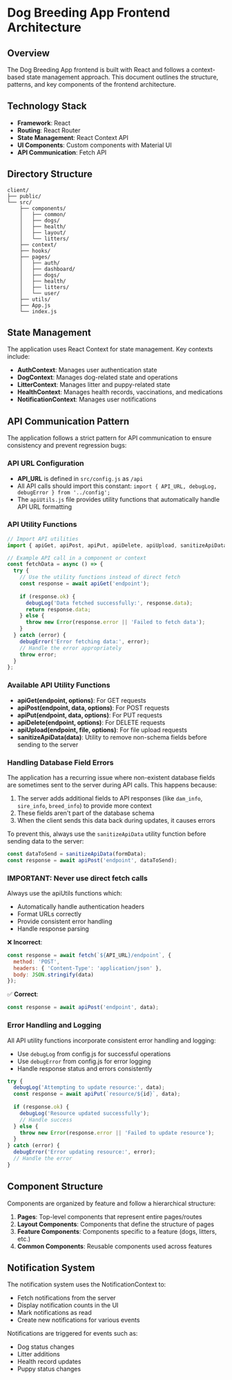 # Dog Breeding App Frontend Architecture

## Overview

The Dog Breeding App frontend is built with React and follows a context-based state management approach. This document outlines the structure, patterns, and key components of the frontend architecture.

## Technology Stack

- **Framework**: React
- **Routing**: React Router
- **State Management**: React Context API
- **UI Components**: Custom components with Material UI
- **API Communication**: Fetch API

## Directory Structure

```
client/
├── public/
└── src/
    ├── components/
    │   ├── common/
    │   ├── dogs/
    │   ├── health/
    │   ├── layout/
    │   └── litters/
    ├── context/
    ├── hooks/
    ├── pages/
    │   ├── auth/
    │   ├── dashboard/
    │   ├── dogs/
    │   ├── health/
    │   ├── litters/
    │   └── user/
    ├── utils/
    ├── App.js
    └── index.js
```

## State Management

The application uses React Context for state management. Key contexts include:

- **AuthContext**: Manages user authentication state
- **DogContext**: Manages dog-related state and operations
- **LitterContext**: Manages litter and puppy-related state
- **HealthContext**: Manages health records, vaccinations, and medications
- **NotificationContext**: Manages user notifications

## API Communication Pattern

The application follows a strict pattern for API communication to ensure consistency and prevent regression bugs:

### API URL Configuration

- **API_URL** is defined in `src/config.js` as `/api`
- All API calls should import this constant: `import { API_URL, debugLog, debugError } from '../config';`
- The `apiUtils.js` file provides utility functions that automatically handle API URL formatting

### API Utility Functions

```javascript
// Import API utilities
import { apiGet, apiPost, apiPut, apiDelete, apiUpload, sanitizeApiData } from '../utils/apiUtils';

// Example API call in a component or context
const fetchData = async () => {
  try {
    // Use the utility functions instead of direct fetch
    const response = await apiGet('endpoint');
    
    if (response.ok) {
      debugLog('Data fetched successfully:', response.data);
      return response.data;
    } else {
      throw new Error(response.error || 'Failed to fetch data');
    }
  } catch (error) {
    debugError('Error fetching data:', error);
    // Handle the error appropriately
    throw error;
  }
};
```

### Available API Utility Functions

- **apiGet(endpoint, options)**: For GET requests
- **apiPost(endpoint, data, options)**: For POST requests
- **apiPut(endpoint, data, options)**: For PUT requests
- **apiDelete(endpoint, options)**: For DELETE requests
- **apiUpload(endpoint, file, options)**: For file upload requests
- **sanitizeApiData(data)**: Utility to remove non-schema fields before sending to the server

### Handling Database Field Errors

The application has a recurring issue where non-existent database fields are sometimes sent to the server during API calls. This happens because:

1. The server adds additional fields to API responses (like `dam_info`, `sire_info`, `breed_info`) to provide more context
2. These fields aren't part of the database schema
3. When the client sends this data back during updates, it causes errors

To prevent this, always use the `sanitizeApiData` utility function before sending data to the server:

```javascript
const dataToSend = sanitizeApiData(formData);
const response = await apiPost('endpoint', dataToSend);
```

### IMPORTANT: Never use direct fetch calls

Always use the apiUtils functions which:
- Automatically handle authentication headers
- Format URLs correctly
- Provide consistent error handling
- Handle response parsing

❌ **Incorrect**:
```javascript
const response = await fetch(`${API_URL}/endpoint`, {
  method: 'POST',
  headers: { 'Content-Type': 'application/json' },
  body: JSON.stringify(data)
});
```

✅ **Correct**:
```javascript
const response = await apiPost('endpoint', data);
```

### Error Handling and Logging

All API utility functions incorporate consistent error handling and logging:

- Use `debugLog` from config.js for successful operations
- Use `debugError` from config.js for error logging
- Handle response status and errors consistently

```javascript
try {
  debugLog('Attempting to update resource:', data);
  const response = await apiPut(`resource/${id}`, data);
  
  if (response.ok) {
    debugLog('Resource updated successfully');
    // Handle success
  } else {
    throw new Error(response.error || 'Failed to update resource');
  }
} catch (error) {
  debugError('Error updating resource:', error);
  // Handle the error
}
```

## Component Structure

Components are organized by feature and follow a hierarchical structure:

1. **Pages**: Top-level components that represent entire pages/routes
2. **Layout Components**: Components that define the structure of pages
3. **Feature Components**: Components specific to a feature (dogs, litters, etc.)
4. **Common Components**: Reusable components used across features

## Notification System

The notification system uses the NotificationContext to:
- Fetch notifications from the server
- Display notification counts in the UI
- Mark notifications as read
- Create new notifications for various events

Notifications are triggered for events such as:
- Dog status changes
- Litter additions
- Health record updates
- Puppy status changes
